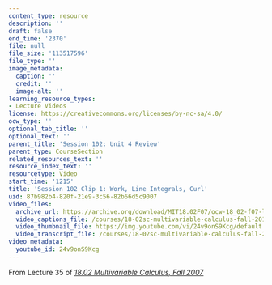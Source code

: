 ```yaml
---
content_type: resource
description: ''
draft: false
end_time: '2370'
file: null
file_size: '113517596'
file_type: ''
image_metadata:
  caption: ''
  credit: ''
  image-alt: ''
learning_resource_types:
- Lecture Videos
license: https://creativecommons.org/licenses/by-nc-sa/4.0/
ocw_type: ''
optional_tab_title: ''
optional_text: ''
parent_title: 'Session 102: Unit 4 Review'
parent_type: CourseSection
related_resources_text: ''
resource_index_text: ''
resourcetype: Video
start_time: '1215'
title: 'Session 102 Clip 1: Work, Line Integrals, Curl'
uid: 87b982b4-820f-21e9-3c56-82b66d5c9007
video_files:
  archive_url: https://archive.org/download/MIT18.02F07/ocw-18_02-f07-lec35_300k.mp4
  video_captions_file: /courses/18-02sc-multivariable-calculus-fall-2010/24v9onS9Kcg_captions.vtt
  video_thumbnail_file: https://img.youtube.com/vi/24v9onS9Kcg/default.jpg
  video_transcript_file: /courses/18-02sc-multivariable-calculus-fall-2010/24v9onS9Kcg_transcript.pdf
video_metadata:
  youtube_id: 24v9onS9Kcg
---
```

From Lecture 35 of [_18.02 Multivariable Calculus, Fall 2007_](/courses/18-02-multivariable-calculus-fall-2007/video_galleries/video-lectures)